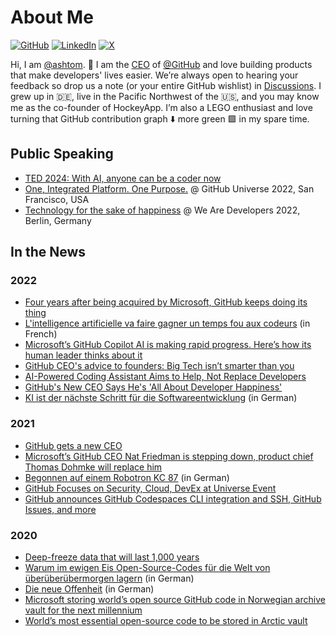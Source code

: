 # About Me

[![GitHub](https://img.shields.io/badge/GitHub-%40ashtom-239a3b.svg)](https://github.com/ashtom)
[![LinkedIn](https://img.shields.io/badge/Linked-in-0c66c3.svg)](https://www.linkedin.com/in/ashtom/)
[![X](https://img.shields.io/badge/X-%40ashtom-222222.svg)](https://x.com/ashtom)

Hi, I am [@ashtom](https://github.com/ashtom). 👋 I am the [CEO](https://github.blog/2021-11-03-building-the-next-phase-of-github-together/) of [@GitHub](https://github.com) and love building products that make developers' lives easier. We’re always open to hearing your feedback so drop us a note (or your entire GitHub wishlist) in [Discussions](https://github.com/orgs/community/discussions). I grew up in 🇩🇪, live in the Pacific Northwest of the 🇺🇸, and you may know me as the co-founder of HockeyApp. I’m also a LEGO enthusiast and love turning that GitHub contribution graph ⬇️ more green 🟩 in my spare time. 

## Public Speaking

* [TED 2024: With AI, anyone can be a coder now](https://www.ted.com/talks/thomas_dohmke_with_ai_anyone_can_be_a_coder_now?delay=1m&subtitle=en)
* [One, Integrated Platform. One Purpose.](https://www.linkedin.com/pulse/one-integrated-platform-purpose-thomas-dohmke/?trackingId=uOXYXRo%2FQNuvrCwxsf2oaw%3D%3D) @ GitHub Universe 2022, San Francisco, USA
* [Technology for the sake of happiness](https://www.linkedin.com/pulse/technology-sake-happiness-thomas-dohmke/?trackingId=UxFWSvRylaPElw%2FexacxhQ%3D%3D) @ We Are Developers 2022, Berlin, Germany

## In the News

### 2022

* [Four years after being acquired by Microsoft, GitHub keeps doing its thing](https://techcrunch.com/2022/10/26/four-years-after-being-acquired-by-microsoft-github-keeps-doing-its-thing/)
* [L'intelligence artificielle va faire gagner un temps fou aux codeurs](https://lexpansion.lexpress.fr/high-tech/thomas-dohmke-github-l-intelligence-artificielle-va-faire-gagner-un-temps-fou-aux-codeurs_2181911.html) (in French)
* [Microsoft’s GitHub Copilot AI is making rapid progress. Here’s how its human leader thinks about it](https://www.cnbc.com/2022/10/14/microsoft-ai-leaps-ahead-heres-what-its-human-leader-thinks-about-it.html)
* [GitHub CEO's advice to founders: Big Tech isn’t smarter than you](https://www.bizjournals.com/sanfrancisco/inno/stories/inno-insights/2022/10/04/startup-world-cup-2022-github-microsoft.html)
* [AI-Powered Coding Assistant Aims to Help, Not Replace Developers](https://www.wsj.com/articles/ai-powered-coding-assistant-aims-to-help-not-replace-developers-11656113433)
* [GitHub's New CEO Says He's 'All About Developer Happiness'](https://www.businessinsider.com/github-microsoft-new-ceo-thomas-dohmke-developer-happiness-2022-5)
* [KI ist der nächste Schritt für die Softwareentwicklung](https://background.tagesspiegel.de/digitalisierung/ki-ist-der-naechste-schritt-fuer-die-softwareentwicklung) (in German)

### 2021

* [GitHub gets a new CEO](https://techcrunch.com/2021/11/03/github-gets-a-new-ceo/)
* [Microsoft’s GitHub CEO Nat Friedman is stepping down, product chief Thomas Dohmke will replace him](https://www.cnbc.com/2021/11/03/microsoft-github-ceo-nat-friedman-replaced-by-thomas-dohmke.html)
* [Begonnen auf einem Robotron KC 87](https://www.faz.net/aktuell/wirtschaft/digitec/github-thomas-dohmke-wird-neuer-chef-der-open-source-software-17618652.html) (in German)
* [GitHub Focuses on Security, Cloud, DevEx at Universe Event](https://thenewstack.io/github-focuses-on-security-cloud-devex-at-universe-event/)
* [GitHub announces GitHub Codespaces CLI integration and SSH, GitHub Issues, and more](https://itwire.com/open-source/github-announces-codespaces-cli-integration,-github-issues,-codespaces-ssh-and-more.html)

### 2020

* [Deep-freeze data that will last 1,000 years](https://www.itpro.co.uk/infrastructure/server-storage/358137/deep-freeze-data-that-will-last-1000-years)
* [Warum im ewigen Eis Open-Source-Codes für die Welt von überüberübermorgen lagern](https://www.business-punk.com/2020/07/warum-im-ewigen-eis-open-source-codes-fuer-die-welt-von-ueberueberuebermorgen-lagern/) (in German)
* [Die neue Offenheit](https://www.sueddeutsche.de/wirtschaft/open-source-die-neue-offenheit-1.4918292) (in German)
* [Microsoft storing world’s open source GitHub code in Norwegian archive vault for the next millennium](https://www.news.com.au/technology/science/archaeology/microsoft-storing-worlds-open-source-github-code-in-norwegian-archive-vault-for-the-next-millennium/news-story/14eaaf98ac382ca491468e715327c1c3)
* [World’s most essential open-source code to be stored in Arctic vault](https://www.newscientist.com/article/2238586-worlds-most-essential-open-source-code-to-be-stored-in-arctic-vault/#ixzz6IM38PUxF)
